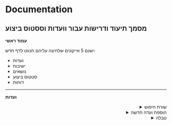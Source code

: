 # Documentation
מסמך תיעוד ודרישות עבור וועדות וססטוס ביצוע
---

**עמוד ראשי**

ישנם 5 אייקונים שלחיצה עליהם תנווט לדף חדש:
+ ועדות
+ ישיבות
+ נושאים
+ סטטוס ביצוע
+ דוחות

---
**ועדות**
<details align="right">
  <summary>שורת חיפוש</summary>
  + שדה טקסט לחיפוש חופשי (לפי מה הוא מחפש?)</br>
  + כפתור שמציג אפשרות לחפש גם לפי: מספר ועדה, שם ועדה, סוג ועדה, נושא
</details>
<details align="right">
  <summary>הוספת ועדה חדשה</summary>
  כפתור להוספת ועדה חדשה. לחיצה עליו תנווט לדף חדש של יצירת ועדה
</details>
</details>
<details align="right">
  <summary>טבלה</summary>
  טבלה שמציגה את הוועדות. לכל ועדה יוצגו הפרטים הבאים:</br>
  מספר ועדה, שם ועדה (לחיצה תנווט לדף פרטי ועדה), סוג ועדה, ישיבות (לחיצה תנווט לדף של ישיבות של הוועדה), נושאים לא משוייכים ופעולות (הוספה, עריכה ומחיקה)
</details>
